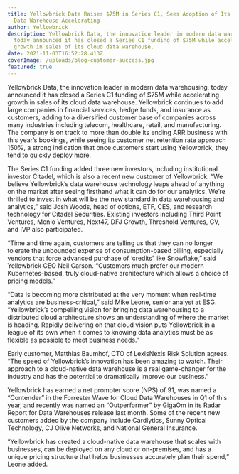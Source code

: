 ```yaml
---
title: Yellowbrick Data Raises $75M in Series C1, Sees Adoption of Its Cloud
  Data Warehouse Accelerating
author: Yellowbrick
description: Yellowbrick Data, the innovation leader in modern data warehousing,
  today announced it has closed a Series C1 funding of $75M while accelerating
  growth in sales of its cloud data warehouse.
date: 2021-11-03T16:52:28.413Z
coverImage: /uploads/blog-customer-success.jpg
featured: true
---
```

Yellowbrick Data, the innovation leader in modern data warehousing, today announced it has closed a Series C1 funding of $75M while accelerating growth in sales of its cloud data warehouse. Yellowbrick continues to add large companies in financial services, hedge funds, and insurance as customers, adding to a diversified customer base of companies across many industries including telecom, healthcare, retail, and manufacturing. The company is on track to more than double its ending ARR business with this year’s bookings, while seeing its customer net retention rate approach 150%, a strong indication that once customers start using Yellowbrick, they tend to quickly deploy more.

The Series C1 funding added three new investors, including institutional investor Citadel, which is also a recent new customer of Yellowbrick. “We believe Yellowbrick’s data warehouse technology leaps ahead of anything on the market after seeing firsthand what it can do for our analytics. We’re thrilled to invest in what will be the new standard in data warehousing and analytics,” said Josh Woods, head of options, ETF, CES, and research technology for Citadel Securities. Existing investors including Third Point Ventures, Menlo Ventures, Next47, DFJ Growth, Threshold Ventures, GV, and IVP also participated.

“Time and time again, customers are telling us that they can no longer tolerate the unbounded expense of consumption-based billing, especially vendors that force advanced purchase of ‘credits’ like Snowflake,” said Yellowbrick CEO Neil Carson. “Customers much prefer our modern Kubernetes-based, truly cloud-native architecture which allows a choice of pricing models.”

“Data is becoming more distributed at the very moment when real-time analytics are business-critical,” said Mike Leone, senior analyst at ESG. “Yellowbrick’s compelling vision for bringing data warehousing to a distributed cloud architecture shows an understanding of where the market is heading. Rapidly delivering on that cloud vision puts Yellowbrick in a league of its own when it comes to knowing data analytics must be as flexible as possible to meet business needs.”

Early customer, Matthias Baumhof, CTO of LexisNexis Risk Solution agrees. “The speed of Yellowbrick’s innovation has been amazing to watch. Their approach to a cloud-native data warehouse is a real game-changer for the industry and has the potential to dramatically improve our business.”

Yellowbrick has earned a net promoter score (NPS) of 91, was named a “Contender” in the Forrester Wave for Cloud Data Warehouses in Q1 of this year, and recently was named an “Outperformer” by GigaOm in its Radar Report for Data Warehouses release last month. Some of the recent new customers added by the company include Cardlytics, Sunny Optical Technology, CJ Olive Networks, and National General Insurance.

“Yellowbrick has created a cloud-native data warehouse that scales with businesses, can be deployed on any cloud or on-premises, and has a unique pricing structure that helps businesses accurately plan their spend,” Leone added.